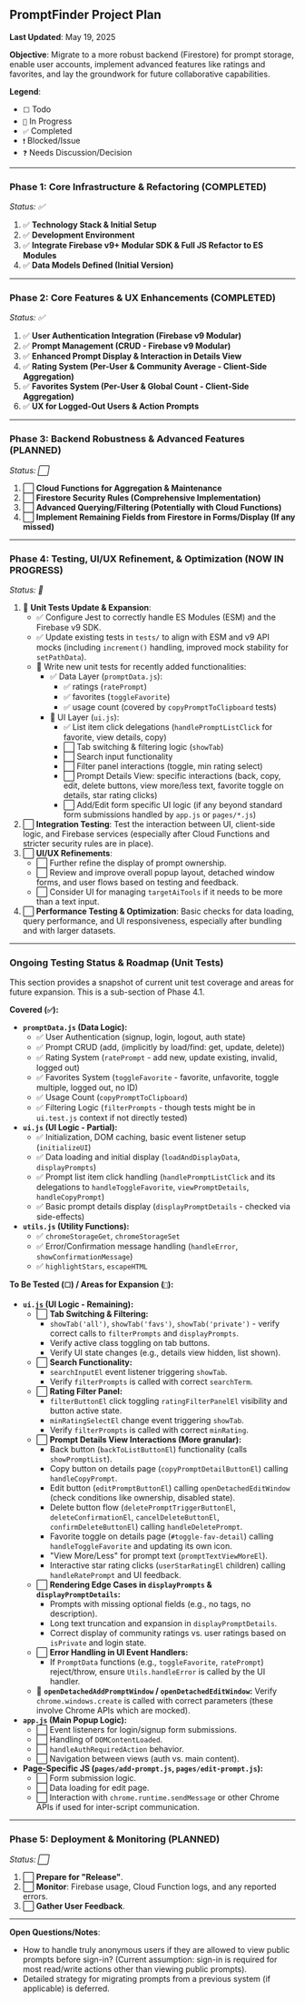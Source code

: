## PromptFinder Project Plan

**Last Updated**: May 19, 2025

**Objective**: Migrate to a more robust backend (Firestore) for prompt storage, enable user accounts, implement advanced features like ratings and favorites, and lay the groundwork for future collaborative capabilities.

**Legend**:

- `⬜` Todo
- `🚧` In Progress
- `✅` Completed
- `❗` Blocked/Issue
- `❓` Needs Discussion/Decision

---

### Phase 1: Core Infrastructure & Refactoring (COMPLETED)

_Status: ✅_

1.  ✅ **Technology Stack & Initial Setup**
2.  ✅ **Development Environment**
3.  ✅ **Integrate Firebase v9+ Modular SDK & Full JS Refactor to ES Modules**
4.  ✅ **Data Models Defined (Initial Version)**

---

### Phase 2: Core Features & UX Enhancements (COMPLETED)

_Status: ✅_

1.  ✅ **User Authentication Integration (Firebase v9 Modular)**
2.  ✅ **Prompt Management (CRUD - Firebase v9 Modular)**
3.  ✅ **Enhanced Prompt Display & Interaction in Details View**
4.  ✅ **Rating System (Per-User & Community Average - Client-Side Aggregation)**
5.  ✅ **Favorites System (Per-User & Global Count - Client-Side Aggregation)**
6.  ✅ **UX for Logged-Out Users & Action Prompts**

---

### Phase 3: Backend Robustness & Advanced Features (PLANNED)

_Status: ⬜_

1.  ⬜ **Cloud Functions for Aggregation & Maintenance**
2.  ⬜ **Firestore Security Rules (Comprehensive Implementation)**
3.  ⬜ **Advanced Querying/Filtering (Potentially with Cloud Functions)**
4.  ⬜ **Implement Remaining Fields from Firestore in Forms/Display (If any missed)**

---

### Phase 4: Testing, UI/UX Refinement, & Optimization (NOW IN PROGRESS)

_Status: 🚧_

1.  🚧 **Unit Tests Update & Expansion**:
    - ✅ Configure Jest to correctly handle ES Modules (ESM) and the Firebase v9 SDK.
    - ✅ Update existing tests in `tests/` to align with ESM and v9 API mocks (including `increment()` handling, improved mock stability for `setPathData`).
    - 🚧 Write new unit tests for recently added functionalities:
        - ✅ Data Layer (`promptData.js`):
            - ✅ ratings (`ratePrompt`)
            - ✅ favorites (`toggleFavorite`)
            - ✅ usage count (covered by `copyPromptToClipboard` tests)
        - 🚧 UI Layer (`ui.js`):
            - ✅ List item click delegations (`handlePromptListClick` for favorite, view details, copy)
            - ⬜ Tab switching & filtering logic (`showTab`)
            - ⬜ Search input functionality
            - ⬜ Filter panel interactions (toggle, min rating select)
            - ⬜ Prompt Details View: specific interactions (back, copy, edit, delete buttons, view more/less text, favorite toggle on details, star rating clicks)
            - ⬜ Add/Edit form specific UI logic (if any beyond standard form submissions handled by `app.js` or `pages/*.js`)
2.  ⬜ **Integration Testing**: Test the interaction between UI, client-side logic, and Firebase services (especially after Cloud Functions and stricter security rules are in place).
3.  ⬜ **UI/UX Refinements**:
    - ⬜ Further refine the display of prompt ownership.
    - ⬜ Review and improve overall popup layout, detached window forms, and user flows based on testing and feedback.
    - ⬜ Consider UI for managing `targetAiTools` if it needs to be more than a text input.
4.  ⬜ **Performance Testing & Optimization**: Basic checks for data loading, query performance, and UI responsiveness, especially after bundling and with larger datasets.

---

### Ongoing Testing Status & Roadmap (Unit Tests)

This section provides a snapshot of current unit test coverage and areas for future expansion. This is a sub-section of Phase 4.1.

**Covered (`✅`):**

-   **`promptData.js` (Data Logic):**
    -   ✅ User Authentication (signup, login, logout, auth state)
    -   ✅ Prompt CRUD (add, (implicitly by load/find: get, update, delete))
    -   ✅ Rating System (`ratePrompt` - add new, update existing, invalid, logged out)
    -   ✅ Favorites System (`toggleFavorite` - favorite, unfavorite, toggle multiple, logged out, no ID)
    -   ✅ Usage Count (`copyPromptToClipboard`)
    -   ✅ Filtering Logic (`filterPrompts` - though tests might be in `ui.test.js` context if not directly tested)
-   **`ui.js` (UI Logic - Partial):**
    -   ✅ Initialization, DOM caching, basic event listener setup (`initializeUI`)
    -   ✅ Data loading and initial display (`loadAndDisplayData`, `displayPrompts`)
    -   ✅ Prompt list item click handling (`handlePromptListClick` and its delegations to `handleToggleFavorite`, `viewPromptDetails`, `handleCopyPrompt`)
    -   ✅ Basic prompt details display (`displayPromptDetails` - checked via side-effects)
-   **`utils.js` (Utility Functions):**
    -   ✅ `chromeStorageGet`, `chromeStorageSet`
    -   ✅ Error/Confirmation message handling (`handleError`, `showConfirmationMessage`)
    -   ✅ `highlightStars`, `escapeHTML`

**To Be Tested (`⬜`) / Areas for Expansion (`🚧`):**

-   **`ui.js` (UI Logic - Remaining):**
    -   ⬜ **Tab Switching & Filtering:**
        -   `showTab('all')`, `showTab('favs')`, `showTab('private')` - verify correct calls to `filterPrompts` and `displayPrompts`.
        -   Verify active class toggling on tab buttons.
        -   Verify UI state changes (e.g., details view hidden, list shown).
    -   ⬜ **Search Functionality:**
        -   `searchInputEl` event listener triggering `showTab`.
        -   Verify `filterPrompts` is called with correct `searchTerm`.
    -   ⬜ **Rating Filter Panel:**
        -   `filterButtonEl` click toggling `ratingFilterPanelEl` visibility and button active state.
        -   `minRatingSelectEl` change event triggering `showTab`.
        -   Verify `filterPrompts` is called with correct `minRating`.
    -   ⬜ **Prompt Details View Interactions (More granular):**
        -   Back button (`backToListButtonEl`) functionality (calls `showPromptList`).
        -   Copy button on details page (`copyPromptDetailButtonEl`) calling `handleCopyPrompt`.
        -   Edit button (`editPromptButtonEl`) calling `openDetachedEditWindow` (check conditions like ownership, disabled state).
        -   Delete button flow (`deletePromptTriggerButtonEl`, `deleteConfirmationEl`, `cancelDeleteButtonEl`, `confirmDeleteButtonEl`) calling `handleDeletePrompt`.
        -   Favorite toggle on details page (`#toggle-fav-detail`) calling `handleToggleFavorite` and updating its own icon.
        -   "View More/Less" for prompt text (`promptTextViewMoreEl`).
        -   Interactive star rating clicks (`userStarRatingEl` children) calling `handleRatePrompt` and UI feedback.
    -   ⬜ **Rendering Edge Cases in `displayPrompts` & `displayPromptDetails`:**
        -   Prompts with missing optional fields (e.g., no tags, no description).
        -   Long text truncation and expansion in `displayPromptDetails`.
        -   Correct display of community ratings vs. user ratings based on `isPrivate` and login state.
    -   ⬜ **Error Handling in UI Event Handlers:**
        -   If `PromptData` functions (e.g., `toggleFavorite`, `ratePrompt`) reject/throw, ensure `Utils.handleError` is called by the UI handler.
    -   🚧 **`openDetachedAddPromptWindow` / `openDetachedEditWindow`:** Verify `chrome.windows.create` is called with correct parameters (these involve Chrome APIs which are mocked).
-   **`app.js` (Main Popup Logic):**
    -   ⬜ Event listeners for login/signup form submissions.
    -   ⬜ Handling of `DOMContentLoaded`.
    -   ⬜ `handleAuthRequiredAction` behavior.
    -   ⬜ Navigation between views (auth vs. main content).
-   **Page-Specific JS (`pages/add-prompt.js`, `pages/edit-prompt.js`):**
    -   ⬜ Form submission logic.
    -   ⬜ Data loading for edit page.
    -   ⬜ Interaction with `chrome.runtime.sendMessage` or other Chrome APIs if used for inter-script communication.

---

### Phase 5: Deployment & Monitoring (PLANNED)

_Status: ⬜_

1.  ⬜ **Prepare for "Release"**.
2.  ⬜ **Monitor**: Firebase usage, Cloud Function logs, and any reported errors.
3.  ⬜ **Gather User Feedback**.

---

**Open Questions/Notes**:

- How to handle truly anonymous users if they are allowed to view public prompts before sign-in? (Current assumption: sign-in is required for most read/write actions other than viewing public prompts).
- Detailed strategy for migrating prompts from a previous system (if applicable) is deferred.
